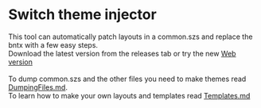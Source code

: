 # Switch theme injector
This tool can automatically patch layouts in a common.szs and replace the bntx with a few easy steps.\
Download the latest version from the releases tab or try the new [Web version](http://exelix11.github.io/SwitchThemeInjector) \
\
To dump common.szs and the other files you need to make themes read [DumpingFiles.md](https://github.com/exelix11/SwitchThemeInjector/blob/master/DumpingFiles.md). \
To learn how to make your own layouts and templates read [Templates.md](https://github.com/exelix11/SwitchThemeInjector/blob/master/templates.md)